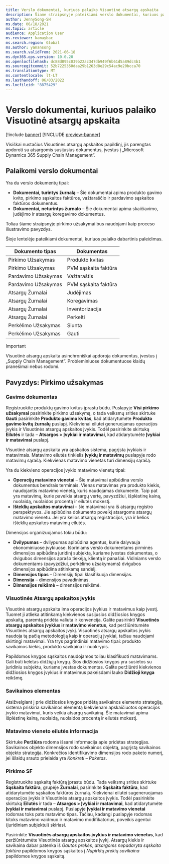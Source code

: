 ```yaml
---
title: Verslo dokumentai, kuriuos palaiko Visuotinė atsargų apskaita
description: Šiame straipsnyje pateikiami verslo dokumentai, kuriuos palaiko visuotinių atsargų apskaita. Taip pat pateikiamas išsamus pirkimo užsakymo dokumentų pavyzdys.
author: JennySong-SH
ms.date: 06/18/2021
ms.topic: article
audience: Application User
ms.reviewer: kamaybac
ms.search.region: Global
ms.author: yanansong
ms.search.validFrom: 2021-06-18
ms.dyn365.ops.version: 10.0.20
ms.openlocfilehash: dc88d095c039b22ac347db949f6b61d5a89dc4b1
ms.sourcegitcommit: 52b7225350daa29b1263d8e29c54ac9e20bcca70
ms.translationtype: MT
ms.contentlocale: lt-LT
ms.lasthandoff: 06/03/2022
ms.locfileid: "8875429"
---
```

# <a name="business-documents-supported-by-global-inventory-accounting"></a>Verslo dokumentai, kuriuos palaiko Visuotinė atsargų apskaita

[!include [banner](../includes/banner.md)]
[!INCLUDE [preview-banner](../includes/preview-banner.md)]
<!--KFM: Preview until 4/30/2022 -->

Visiškai nustačius Visuotinės atsargų apskaitos papildinį, jis parengtas apdoroti su atsargomis susijusius dokumentus, įvestus į „Microsoft Dynamics 365 Supply Chain Management”.

## <a name="supported-business-documents"></a>Palaikomi verslo dokumentai

Yra du verslo dokumentų tipai:

- **Dokumentai, turintys žurnalą** – Šie dokumentai apima produkto gavimo kvito, pirkimo sąskaitos faktūros, važtaraščio ir pardavimo sąskaitos faktūros dokumentus.
- **Dokumentai, neturintys žurnalo** – Šie dokumentai apima skaičiavimo, judėjimo ir atsargų koregavimo dokumentus.

Toliau šiame straipsnyje pirkimo užsakymai bus naudojami kaip proceso iliustravimo pavyzdys.

Šioje lentelėje pateikiami dokumentai, kuriuos palaiko dabartinis paleidimas.

| Dokumento tipas      | Dokumentas        |
|--------------------|-----------------|
| Pirkimo Užsakymas     | Produkto kvitas |
| Pirkimo Užsakymas     | PVM sąskaita faktūra         |
| Pardavimo Užsakymas        | Važtaraštis    |
| Pardavimo Užsakymas        | PVM sąskaita faktūra         |
| Atsargų Žurnalai | Judėjimas        |
| Atsargų Žurnalai | Koregavimas      |
| Atsargų Žurnalai | Inventorizacija        |
| Atsargų Žurnalai | Perkelti        |
| Perkėlimo Užsakymas     | Siunta        |
| Perkėlimo Užsakymas     | Gauti         |

> [!IMPORTANT]
> Visuotinė atsargų apskaita asinchroniškai apdoroja dokumentus, įvestus į „Supply Chain Management”. Probleminiuose dokumentuose klaidų pranešimai nebus rodomi.

## <a name="example-purchase-order"></a>Pavyzdys: Pirkimo užsakymas

### <a name="product-receipt"></a>Gavimo dokumentas

Registruokite produktų gavimo kvitus įprastu būdu. Puslapyje **Visi pirkimo užsakymai** pasirinkite pirkimo užsakymą, o tada veiksmų srities skirtuke **Gauti** pasirinkite **Produkto gavimo kvitas**, kad atidarytumėte **Produkto gavimo kvitų žurnalų** puslapį. Kiekvienai eilutei generuojamas operacijos įvykis ir Visuotinės atsargų apskaitos įvykis. Todėl pasirinkite skirtuką **Eilutės** ir tada – **Atsargos \> Įvykiai ir matavimai**, kad atidarytumėte **Įvykiai ir matavimai** puslapį.

Visuotinė atsargų apskaita yra apskaitos sistema, pagrįsta įvykiais ir matavimais. Matavimo eilutės tinklelis **Įvykių ir matavimų** puslapyje rodo matavimų sąrašą. Kiekvienas matavimo vienetas turi dimensijų sąrašą.

Yra du kiekvieno operacijos įvykio matavimo vienetų tipai:

- **Operacijų matavimo vienetai** – Šie matavimai apibūdina verslo dokumentus bendrais terminais. Vienas matavimas yra produkto kiekis, naudojantis matavimo vienetą, kuris naudojamas dokumente. Taip pat yra matavimų, kurie paveikia atsargų vertę, pavyzdžiui, išplėstinę kainą, nuolaidą, nuolaidos procentą ir eilutės mokestį.
- **Išteklių apskaitos matavimai** – šie matavimai yra iš atsargų registro perspektyvos. Jie apibūdina dokumento poveikį atsargoms atsargų matavimo vienetu. Jei yra kelios atsargų registracijos, yra ir kelios išteklių apskaitos matavimų eilutės.

Dimensijos organizuojamos tokiu būdu:

- **Dvilypumas** – dvilypumas apibūdina agentus, kurie dalyvauja ekonominiuose įvykiuose. Išoriniams verslo dokumentams pirminės dimensijos apibūdina juridinį subjektą, kuriame įvestas dokumentas, o dvigubos dimensijos aprašo tiekėją, klientą ir panašiai. Vidiniams verslo dokumentams (pavyzdžiui, perkėlimo užsakymams) dvigubos dimensijos apibūdina atitinkamą sandėlį.
- **Dimensijos tipas** – Dimensijų tipai klasifikuoja dimensijas.
- **Dimensija** – dimensijos pavadinimas.
- **Dimensijos reikšmė** – dimensijos reikšmė.

### <a name="global-inventory-accounting-event"></a>Visuotinės Atsargų apskaitos įvykis

Visuotinė atsargų apskaita ima operacijos įvykius ir matavimus kaip įvestį. Tuomet ji atlieka atitinkamą kiekvienos susijusios didžiosios knygos apskaitą, paremtą pridėta valiuta ir konvencija. Galite pasirinkti **Visuotinės atsargų apskaitos įvykius ir matavimo vienetus**, kad peržiūrėtumėte Visuotinės atsargų apskaitos įvykį. Visuotinės atsargų apskaitos įvykis naudoja tą pačią metodologiją kaip ir operacijų įvykiai, tačiau naudojami skirtingi matavimai. Yra trys pagrindiniai matavimo tipai: produkto savikainos kiekis, produkto savikaina ir nuokrypis.

Papildomos knygos sąskaitos naudojamos toliau klasifikuoti matavimams. Gali būti keletas didžiųjų knygų. Šios didžiosios knygos yra susietos su juridiniu subjektu, kuriame įvestas dokumentas. Galite peržiūrėti kiekvienos didžiosios knygos įvykius ir matavimus pakeisdami lauko **Didžioji knyga** reikšmę.

### <a name="cost-element"></a>Savikainos elementas

Atsižvelgiant į prie didžiosios knygos pridėtą savikainos elemento strategiją, sistema priskiria savikainos elementą kiekvienam apskaičiuotos operacijos įvykio matavimui, kuris veikia atsargų savikainą. Šie matavimai apima išplėstinę kainą, nuolaidą, nuolaidos procentą ir eilutės mokestį.

### <a name="measurement-line-details"></a>Matavimo vieneto eilutės informacija

Skirtuke **Peržiūra** rodoma išsami informacija apie pridėtas strategijas. Savikainos objekto dimensijos rodo savikainos objektą, pagrįstą savikainos objekto strategija. Konkrečios identifikavimo dimensijos rodo paketo numerį, jei išlaidų srauto prielaida yra *Konkreti – Paketas*.

### <a name="purchase-invoice"></a>Pirkimo SF

Registruokite sąskaitą faktūrą įprastu būdu. Tada veiksmų srities skirtuke **Sąskaita faktūra**, grupėje **Žurnalai**, pasirinkite **Sąskaita faktūra**, kad atidarytumėte sąskaitos faktūros žurnalą. Kiekvienai eilutei sugeneruojamas operacijos įvykis ir Visuotinės atsargų apskaitos įvykis. Todėl pasirinkite skirtuką **Eilutės** ir tada – **Atsargos \> Įvykiai ir matavimai**, kad atidarytumėte **Įvykiai ir matavimai** puslapį. Puslapyje **Įvykiai ir matavimo vienetai** rodomas toks pats matavimo tipas. Tačiau, kadangi puslapyje rodomas kitoks matavimo vaidmuo ir matavimo modifikatorius, poveikis agentui (juridiniam subjektui) skiriasi.

Pasirinkite **Visuotinės atsargų apskaitos įvykius ir matavimo vienetus**, kad peržiūrėtumėte Visuotinės atsargų apskaitos įvykį. Atsargų kiekis ir savikaina dabar patenka iš *Gautos prekės, atsargoms nepadaryta sąskaita faktūra* papildomos knygos sąskaitos į *Nupirktų prekių savikaina* papildomos knygos sąskaitą.
